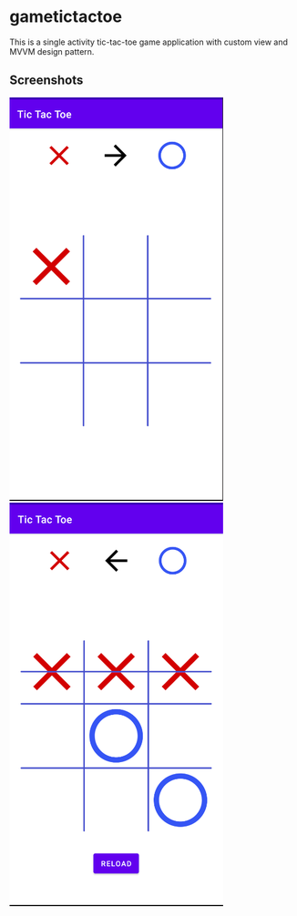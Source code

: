 # gametictactoe
This is a single activity tic-tac-toe game application with custom view and MVVM design pattern.
## Screenshots
![alt text](https://github.com/anastasiyaK97/gametictactoe/blob/main/gameScreenshot1.PNG?raw=true)
![alt text](https://github.com/anastasiyaK97/gametictactoe/blob/main/gameScreenshot.PNG?raw=true)
